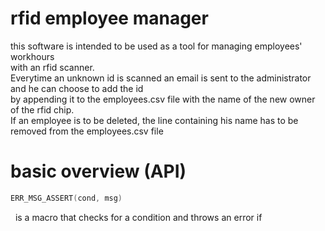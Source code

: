 # rfid employee manager

this software is intended to be used as a tool for managing employees' workhours<br>
with an rfid scanner.<br>
Everytime an unknown id is scanned an email is sent to the administrator and he can choose to add the id<br>
by appending it to the employees.csv file with the name of the new owner of the rfid chip.<br>
If an employee is to be deleted, the line containing his name has to be removed from the employees.csv file

# basic overview (API)

```c
ERR_MSG_ASSERT(cond, msg)
```
&nbsp;&nbsp;is a macro that checks for a condition and throws an error if 
